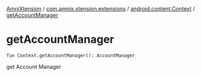 [AmniXtension](../../index.md) / [com.amnix.xtension.extensions](../index.md) / [android.content.Context](index.md) / [getAccountManager](./get-account-manager.md)

# getAccountManager

`fun Context.getAccountManager(): AccountManager`

get Account Manager

